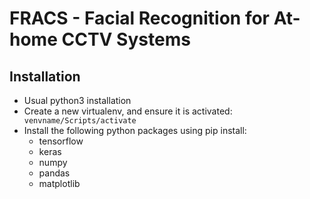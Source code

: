# FRACS - Facial Recognition for At-home CCTV Systems

## Installation
* Usual python3 installation
* Create a new virtualenv, and ensure it is activated:
` venvname/Scripts/activate`
* Install the following python packages using pip install:
    * tensorflow
    * keras
    * numpy
    * pandas
    * matplotlib
